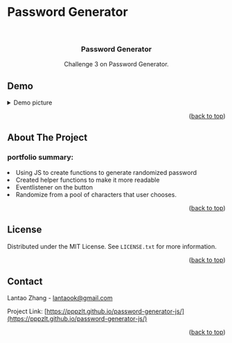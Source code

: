 # Password Generator


<!-- PROJECT LOGO -->
<br />
<div align="center">
  <h3 align="center">Password Generator</h3>
 
  <p align="center">
    Challenge 3 on Password Generator.

  </p>
</div>



## Demo
 <details>
  <summary>Demo picture</summary>
<img src="./img/Screenshot.jpg" alt="demo">
</details>
<p align="right">(<a href="#readme-top">back to top</a>)</p>

<!-- ABOUT THE PROJECT -->
## About The Project


### portfolio summary:
<li>Using JS to create functions to generate randomized password
<li>Created helper functions to make it more readable
<li>Eventlistener on the button
<li>Randomize from a pool of characters that user chooses.


<p align="right">(<a href="#readme-top">back to top</a>)</p>





<!-- LICENSE -->
## License

Distributed under the MIT License. See `LICENSE.txt` for more information.

<p align="right">(<a href="#readme-top">back to top</a>)</p>



<!-- CONTACT -->
## Contact

Lantao Zhang - lantaook@gmail.com

Project Link: [https://pppzlt.github.io/password-generator-js/](https://pppzlt.github.io/password-generator-js/)

<p align="right">(<a href="#readme-top">back to top</a>)</p>





